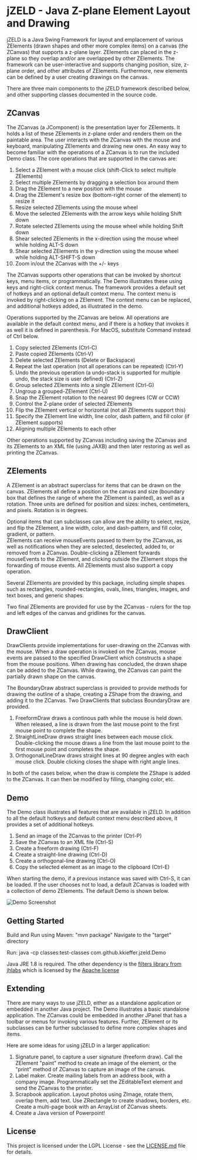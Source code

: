 # jZELD - Java Z-plane Element Layout and Drawing 

jZELD is a Java Swing Framework for layout and emplacement of various ZElements (drawn shapes and other more complex items) on a 
canvas (the ZCanvas) that supports a z-plane layer.  ZElements can placed in the z-plane so they overlap and/or are overlapped by other ZElements.
The framework can be user-interactive and supports changing position, size, z-plane order, and other attributes of ZElements. 
Furthermore, new elements can be defined by a user creating drawings on the canvas.

There are three main components to the jZELD framework described below, and other supporting classes documented in the source code.

## ZCanvas

The ZCanvas (a JComponent) is the presentation layer for ZElements.  It holds a list of these ZElements in z-plane order and renders them on
the paintable area. The user interacts with the ZCanvas with the mouse and keyboard, manipulating ZElements and drawing new ones. An easy way
to become familiar with the operations of a ZCanvas is to run the included Demo class. The core operations that are supported in the canvas are:

1.  Select a ZElement with a mouse click (shift-Click to select multiple ZElements)
2.  Select multiple ZElements by dragging a selection box around them
3.  Drag the ZElement to a new position with the mouse
4.  Drag the ZElement's resize box (bottom-right corner of the element) to resize it
5.  Resize selected ZElements using the mouse wheel
6.  Move the selected ZElements with the arrow keys while holding Shift down
7.  Rotate selected ZElements using the mouse wheel while holding Shift down
8.  Shear selected ZElements in the x-direction using the mouse wheel while holding ALT-S down
9.  Shear selected ZElements in the y-direction using the mouse wheel while holding ALT-SHIFT-S down
10.  Zoom in/out the ZCanvas with the +/- keys

The ZCanvas supports other operations that can be invoked by shortcut keys, menu items, or programmatically.  The 
Demo illustrates these using keys and right-click context menus.  The framework provides a default set of hotkeys and an optional
default context menu.  The context menu is invoked by right-clicking on a ZElement. The context menu can be replaced, and additional hotkeys added, as
illustrated in the demo.

Operations supported by the ZCanvas are below.  All operations are available in the default context menu, and if there is a hotkey that invokes it as
well it is defined in parenthesis.  For MacOS, substitute Command instead of Ctrl below.

1.  Copy selected ZElements  (Ctrl-C)
2.  Paste copied ZElements   (Ctrl-V)
3.  Delete selected ZElements  (Delete or Backspace)
4.  Repeat the last operation (not all operations can be repeated)  (Ctrl-Y)
5.  Undo the previous operation (a undo-stack is supported for multiple undo, the stack size is user defined)  (Ctrl-Z)
6.  Group selected ZElements into a single ZElement  (Ctrl-G)
7.  Ungroup a grouped-ZElement  (Ctrl-U)
8.  Snap the ZElement rotation to the nearest 90 degrees (CW or CCW)
9.  Control the Z-plane order of selected ZElements
10. Flip the ZElement vertical or horizontal (not all ZElements support this)
11. Specify the ZElement line width, line color, dash pattern, and fill color (if ZElement supports)
12. Aligning multiple ZElements to each other


Other operations supported by ZCanvas including saving the ZCanvas and its ZElements to an XML file (using JAXB) and then later restoring as well as printing the ZCanvas.

## ZElements

A ZElement is an abstract superclass for items that can be drawn on the canvas.  ZElements all define a position on the canvas and size (boundary box that defines
the range of where the ZElement is painted), as well as a rotation. Three units are defined for position and sizes: inches, centimeters, and pixels.  Rotation is in
degrees.  

Optional items that can subclasses can allow are the ability to select, resize, and flip the ZElement, a line width, color, and dash-pattern, and fill color, gradient, or pattern.  
ZElements can receive mouseEvents passed to them by the ZCanvas, as well as notifications when they are selected, deselected, added to, or removed from a ZCanvas. 
Double-clicking a ZElement forwards mouseEvents to the ZElement, and clicking outside the ZElement stops the forwarding of mouse events.  All ZElements must also 
support a copy operation.

Several ZElements are provided by this package, including simple shapes such as rectangles, rounded-rectangles, ovals, lines, triangles, images, and text boxes, and generic
shapes. 

Two final ZElements are provided for use by the ZCanvas - rulers for the top and left edges of the canvas and gridlines for the canvas.  
 

## DrawClient

DrawClients provide implementations for user-drawing on the ZCanvas with the mouse. When a draw operation is invoked on the ZCanvas, mouse events are passed to the specified
DrawClient which constructs a shape from the mouse positions.  When drawing has concluded, the drawn shape can be added to the ZCanvas.  While drawing, the ZCanvas can paint
the partially drawn shape on the canvas.

The BoundaryDraw abstract superclass is provided to provide methods for drawing the outline of a shape, creating a ZShape from the drawing, and adding it to the ZCanvas.  Two
DrawClients that subclass BoundaryDraw are provided.

1.  FreeformDraw draws a continous path while the mouse is held down.  When released, a line is drawn from the last mouse point to the first mouse point to complete the shape.
2.  StraightLineDraw draws straight lines between each mouse click.  Double-clicking the mouse draws a line from the last mouse point to the first mouse point and completes the shape.
3.  OrthogonalLineDraw draws straight lines at 90 degree angles with each mouse click.  Double clicking closes the shape with right angle lines.

In both of the cases below, when the draw is complete the ZShape is added to the ZCanvas.  It can then be modified by filling, changing color, etc.

## Demo

The Demo class illustrates all features that are available in jZELD. In addition to all the default hotkeys and default context menu described above, it provides a set of 
additional hotkeys. 

1.  Send an image of the ZCanvas to the printer  (Ctrl-P)
2.  Save the ZCanvas to an XML file (Ctrl-S)
3.  Create a freeform drawing (Ctrl-F)
4.  Create a straight-line drawing (Ctrl-D)
5.  Create a orthogonal-line drawing (Ctrl-O)
6.  Copy the selected element as an image to the clipboard (Ctrl-E)

When starting the demo, if a previous instance was saved with Ctrl-S, it can be loaded.  If the user chooses not to load, a default ZCanvas is loaded with a collection
of demo ZElements.  The default Demo is shown below.

![Demo Screenshot](https://github.com/kkieffer/jZELD/blob/master/demo.jpg "Demo Screenshot")


## Getting Started

Build and Run using Maven:  "mvn package"
Navigate to the "target" directory

Run: java -cp classes:test-classes com.github.kkieffer.jzeld.Demo

Java JRE 1.8 is required.  The other dependency is the [filters library from jhlabs](http://www.jhlabs.com/ip/filters/download.html) which is licensed by the [Apache license](https://www.apache.org/licenses/LICENSE-2.0.html)

## Extending

There are many ways to use jZELD, either as a standalone application or embedded in another Java project. The Demo illustrates a basic standalone application.  The ZCanvas
could be embedded in another JPanel that has a toolbar or menus for invoking various features. Further, ZElement or its subclasses can be further subclassed to define more
complex shapes and items.

Here are some ideas for using jZELD in a larger application:

1. Signature panel, to capture a user signature (freeform draw).  Call the ZElement "paint" method to create an image of the element, or the "print" method of ZCanvas to capture an image of the canvas.
2. Label maker. Create mailing labels from an address book, with a company image.  Programmatically set the ZEditableText element and send the ZCanvas to the printer.
3. Scrapbook application.  Layout photos using ZImage, rotate them, overlap them, add text.  Use ZRectangle to create shadows, borders, etc.  Create a multi-page book with an
	ArrayList of ZCanvas sheets.  
4. Create a Java version of Powerpoint! 


## License

This project is licensed under the LGPL License - see the [LICENSE.md](LICENSE.md) file for details.








